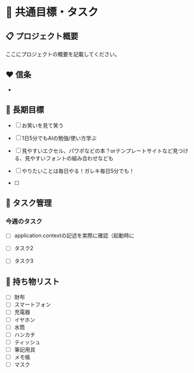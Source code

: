# 🎨 共通目標・タスク

## 📋 プロジェクト概要
ここにプロジェクトの概要を記載してください。

##  ❤️ 信条

- 

## 🎯 長期目標

- [ ] お笑いを見て笑う

- [ ] 1日5分でもAIの勉強/使い方学ぶ

- [ ]  見やすいエクセル、パワポなどの本？orテンプレートサイトなど見つける、見やすいフォントの組み合わせなども

- [ ] やりたいことは毎日やる！ガレキ毎日5分でも！

- [ ] 

## 📝 タスク管理

### 今週のタスク

- [ ] application.contextの記述を実際に確認（起動時に

- [ ] タスク2

- [ ] タスク3

## 🎒 持ち物リスト

- [ ] 財布
- [ ] スマートフォン
- [ ] 充電器
- [ ] イヤホン
- [ ] 水筒
- [ ] ハンカチ
- [ ] ティッシュ
- [ ] 筆記用具
- [ ] メモ帳
- [ ] マスク
